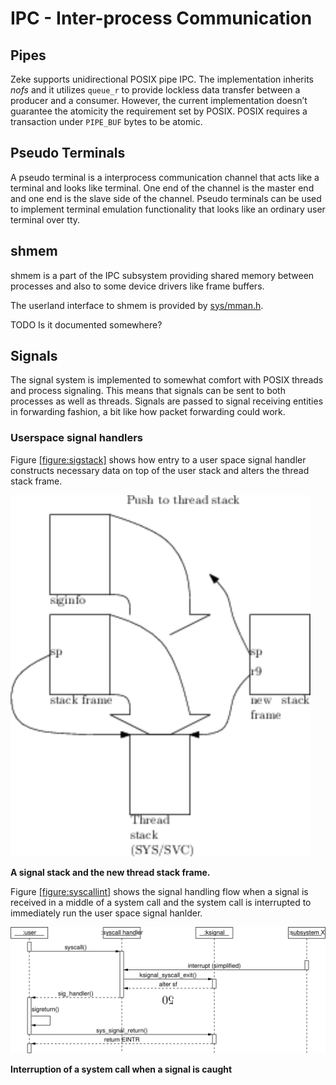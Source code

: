 IPC - Inter-process Communication
=================================

Pipes
-----

Zeke supports unidirectional
<span data-acronym-label="POSIX" data-acronym-form="singular+short">POSIX</span>
pipe IPC.  The implementation inherits *nofs* and it utilizes `queue_r` to
provide lockless data transfer between a producer and a consumer. However,
the current implementation doesn’t guarantee the atomicity the requirement
set by
<span data-acronym-label="POSIX" data-acronym-form="singular+short">POSIX</span>.
POSIX requires a transaction under `PIPE_BUF` bytes to be atomic.

Pseudo Terminals
----------------

A pseudo terminal is a interprocess communication channel that acts like
a terminal and looks like terminal. One end of the channel is the master
end and one end is the slave side of the channel. Pseudo terminals can
be used to implement terminal emulation functionality that looks like an
ordinary user terminal over
tty.

shmem
-----

shmem is a part of the IPC subsystem providing shared memory between processes
and also to some device drivers like frame buffers.

The userland interface to shmem is provided by [sys/mman.h](/include/sys/mman.h).

TODO Is it documented somewhere?

Signals
-------

The signal system is implemented to somewhat comfort with
<span data-acronym-label="POSIX" data-acronym-form="singular+abbrv">POSIX</span>
threads and process signaling. This means that signals can be sent to
both processes as well as threads. Signals are passed to signal
receiving entities in forwarding fashion, a bit like how packet
forwarding could work.

### Userspace signal handlers

Figure [\[figure:sigstack\]](#figure:sigstack) shows how entry to a user
space signal handler constructs necessary data on top of the user stack
and alters the thread stack frame.

![Signal stack](pics/signal_stack.svg)

**<span label="figure:sigstack">A signal stack and the new thread stack frame.**</span>

Figure [\[figure:syscallint\]](#figure:syscallint) shows the signal
handling flow when a signal is received in a middle of a system call and
the system call is interrupted to immediately run the user space signal
hanlder.

![Interruption of a system call when a signal is caught](pics/syscallint.png)

<span label="figure:syscallint">**Interruption of a system call when a signal is caught**</span>
